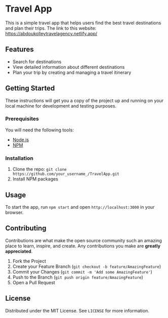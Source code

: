 # Travel App

This is a simple travel app that helps users find the best travel destinations and plan their trips.
The link to this website: https://abdoukolleytravelagency.netlify.app/

## Features

- Search for destinations
- View detailed information about different destinations
- Plan your trip by creating and managing a travel itinerary

## Getting Started

These instructions will get you a copy of the project up and running on your local machine for development and testing purposes.

### Prerequisites

You will need the following tools:

- [Node.js](https://nodejs.org/en/download/)
- [NPM](https://www.npmjs.com/get-npm)

### Installation

1. Clone the repo: `git clone https://github.com/your_username_/TravelApp.git`
2. Install NPM packages

## Usage

To start the app, run `npm start` and open `http://localhost:3000` in your browser.

## Contributing

Contributions are what make the open source community such an amazing place to learn, inspire, and create. Any contributions you make are **greatly appreciated**.

1. Fork the Project
2. Create your Feature Branch (`git checkout -b feature/AmazingFeature`)
3. Commit your Changes (`git commit -m 'Add some AmazingFeature'`)
4. Push to the Branch (`git push origin feature/AmazingFeature`)
5. Open a Pull Request

## License

Distributed under the MIT License. See `LICENSE` for more information.
